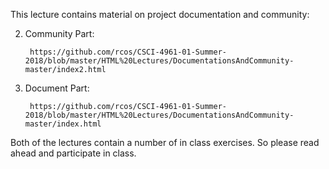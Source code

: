 This lecture contains material on project documentation and community:

2. Community Part:

        https://github.com/rcos/CSCI-4961-01-Summer-2018/blob/master/HTML%20Lectures/DocumentationsAndCommunity-master/index2.html

1. Document Part:

        https://github.com/rcos/CSCI-4961-01-Summer-2018/blob/master/HTML%20Lectures/DocumentationsAndCommunity-master/index.html


Both of the lectures contain a number of in class exercises. So please read ahead and participate in class.


